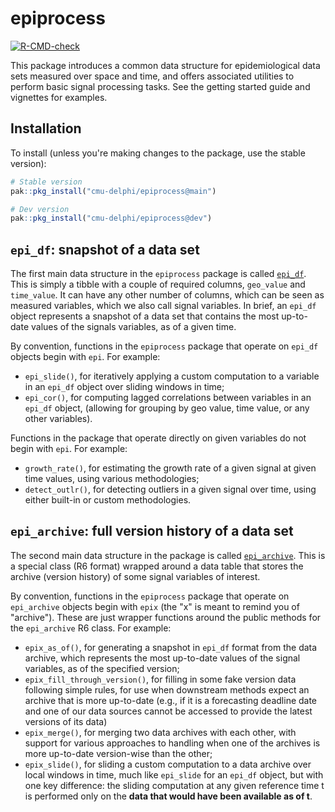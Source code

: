 # epiprocess

<!-- badges: start -->

[![R-CMD-check](https://github.com/cmu-delphi/epiprocess/actions/workflows/R-CMD-check.yaml/badge.svg)](https://github.com/cmu-delphi/epiprocess/actions/workflows/R-CMD-check.yaml)

<!-- badges: end -->

This package introduces a common data structure for epidemiological data sets
measured over space and time, and offers associated utilities to perform basic
signal processing tasks. See the getting started guide and vignettes for
examples.

## Installation

To install (unless you're making changes to the package, use the stable version):

```r
# Stable version
pak::pkg_install("cmu-delphi/epiprocess@main")

# Dev version
pak::pkg_install("cmu-delphi/epiprocess@dev")
```

## `epi_df`: snapshot of a data set

The first main data structure in the `epiprocess` package is called
[`epi_df`](reference/epi_df.html). This is simply a tibble with a couple of
required columns, `geo_value` and `time_value`. It can have any other number of
columns, which can be seen as measured variables, which we also call signal
variables. In brief, an `epi_df` object represents a snapshot of a data set that
contains the most up-to-date values of the signals variables, as of a given
time.

By convention, functions in the `epiprocess` package that operate on `epi_df`
objects begin with `epi`. For example:

-   `epi_slide()`, for iteratively applying a custom computation to a variable in
    an `epi_df` object over sliding windows in time;
-   `epi_cor()`, for computing lagged correlations between variables in an
    `epi_df` object, (allowing for grouping by geo value, time value, or any other
    variables).

Functions in the package that operate directly on given variables do not begin
with `epi`. For example:

-   `growth_rate()`, for estimating the growth rate of a given signal at given
    time values, using various methodologies;
-   `detect_outlr()`, for detecting outliers in a given signal over time, using
    either built-in or custom methodologies.

## `epi_archive`: full version history of a data set

The second main data structure in the package is called
[`epi_archive`](reference/epi_archive.html). This is a special class (R6 format)
wrapped around a data table that stores the archive (version history) of some
signal variables of interest.

By convention, functions in the `epiprocess` package that operate on
`epi_archive` objects begin with `epix` (the "x" is meant to remind you of
"archive"). These are just wrapper functions around the public methods for the
`epi_archive` R6 class. For example:

-   `epix_as_of()`, for generating a snapshot in `epi_df` format from the data
    archive, which represents the most up-to-date values of the signal variables,
    as of the specified version;
-   `epix_fill_through_version()`, for filling in some fake version data following
    simple rules, for use when downstream methods expect an archive that is more
    up-to-date (e.g., if it is a forecasting deadline date and one of our data
    sources cannot be accessed to provide the latest versions of its data)
-   `epix_merge()`, for merging two data archives with each other, with support
    for various approaches to handling when one of the archives is more up-to-date
    version-wise than the other;
-   `epix_slide()`, for sliding a custom computation to a data archive over local
    windows in time, much like `epi_slide` for an `epi_df` object, but with one
    key difference: the sliding computation at any given reference time t is
    performed only on the **data that would have been available as of t**.
